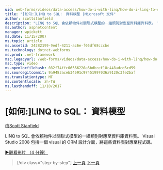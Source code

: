 ```yaml
---
uid: web-forms/videos/data-access/how-do-i-with-linq/how-do-i-linq-to-sql-data-model
title: "[如何:]LINQ to SQL： 資料模型 |Microsoft 文件"
author: scottstanfield
description: "LINQ to SQL 會依賴物件以關聯式模型的一組類別對應至資料庫資料表。 Visual Studio 2008 包括 visual ORM 設計介面..."
ms.author: aspnetcontent
manager: wpickett
ms.date: 11/15/2007
ms.topic: article
ms.assetid: 24282199-9edf-4211-ac6e-f05df68cccbe
ms.technology: dotnet-webforms
ms.prod: .net-framework
msc.legacyurl: /web-forms/videos/data-access/how-do-i-with-linq/how-do-i-linq-to-sql-data-model
msc.type: video
ms.openlocfilehash: 082f74ffc66566220a6bdbcef18c448adcd6cd59
ms.sourcegitcommit: 9a9483aceb34591c97451997036a9120c3fe2baf
ms.translationtype: MT
ms.contentlocale: zh-TW
ms.lasthandoff: 11/10/2017
---
```

<a name="how-do-i-linq-to-sql-data-model"></a>[如何:]LINQ to SQL： 資料模型
====================
由[Scott Stanfield](https://github.com/scottstanfield)

LINQ to SQL 會依賴物件以關聯式模型的一組類別對應至資料庫資料表。 Visual Studio 2008 包括一個 visual 的 ORM 設計介面，將這些資料表對應至程式碼。

[&#9654;觀看影片 （4 分鐘）](https://channel9.msdn.com/Blogs/ASP-NET-Site-Videos/how-do-i-linq-to-sql-data-model)

>[!div class="step-by-step"]
[上一頁](how-do-i-linq-to-sql-overview.md)
[下一頁](how-do-i-linq-to-sql-querying-the-database.md)
